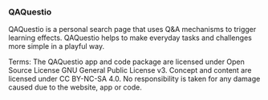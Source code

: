 ### QAQuestio

QAQuestio is a personal search page that uses Q&A mechanisms to trigger learning effects. QAQuestio helps to make everyday tasks and challenges more simple in a playful way.

Terms: The QAQuestio app and code package are licensed under Open Source License GNU General Public License v3. Concept and content are licensed under CC BY-NC-SA 4.0. No responsibility is taken for any damage caused due to the website, app or code.
